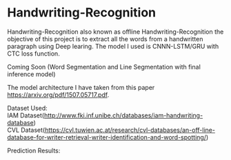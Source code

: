 # Handwriting-Recognition

Handwriting-Recognition also known as offline Handwriting-Recognition the objective of this project is to extract all the words from a handwritten paragraph using Deep learing. The model I used is CNNN-LSTM/GRU with CTC loss function. 

Coming Soon (Word Segmentation and Line Segmentation with final inference model)

The model architecture I have taken from this paper https://arxiv.org/pdf/1507.05717.pdf. 

Dataset Used:<br>
  IAM Dataset(http://www.fki.inf.unibe.ch/databases/iam-handwriting-database)</br>
  CVL Dataset(https://cvl.tuwien.ac.at/research/cvl-databases/an-off-line-database-for-writer-retrieval-writer-identification-and-word-spotting/) 


Prediction Results:
